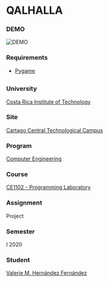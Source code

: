 # QALHALLA

### DEMO
![DEMO](https://github.com/valeriehernandez-7/QALHALLA/blob/main/docs/DEMO.gif)

### Requirements
- [Pygame](https://www.pygame.org/wiki/GettingStarted)

##

### University
[Costa Rica Institute of Technology](https://www.tec.ac.cr/)

### Site
[Cartago Central Technological Campus](https://www.tec.ac.cr/ubicaciones/campus-tecnologico-central-cartago)

### Program
[Computer Engineering](https://www.tec.ac.cr/en/carreras/licentiates-degree-computer-engineering)

### Course
[CE1102 - Programming Laboratory](https://www.tec.ac.cr/planes-estudio/licenciatura-ingenieria-computadores)

### Assignment
Project

### Semester
I 2020

### Student
[Valerie M. Hernández Fernández](https://github.com/valeriehernandez-7)

##
